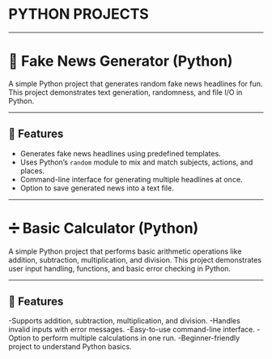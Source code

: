 # PYTHON PROJECTS
---

# 📰 Fake News Generator (Python)

A simple Python project that generates random fake news headlines for fun.  
This project demonstrates text generation, randomness, and file I/O in Python.

-----

## 📌 Features
- Generates fake news headlines using predefined templates.
- Uses Python’s `random` module to mix and match subjects, actions, and places.
- Command-line interface for generating multiple headlines at once.
- Option to save generated news into a text file.

---

# ➗ Basic Calculator (Python)

A simple Python project that performs basic arithmetic operations like addition, subtraction, multiplication, and division.
This project demonstrates user input handling, functions, and basic error checking in Python.

---

## 📌 Features

-Supports addition, subtraction, multiplication, and division.
-Handles invalid inputs with error messages.
-Easy-to-use command-line interface.
-Option to perform multiple calculations in one run.
-Beginner-friendly project to understand Python basics.


